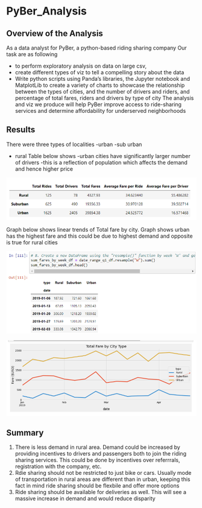# PyBer_Analysis

## Overview of the Analysis
As a data analyst for PyBer, a python-based riding sharing company 
Our task are as following 
- to perform exploratory analysis on data on large csv, 
- create different types of viz to tell a compelling story about the data
- Write python scripts using Panda’s libraries, the Jupyter notebook and MatplotLib to create a variety of charts to showcase the relationship between the types of cities, and the number of drivers and riders, and percentage of total fares, riders and drivers by type of city 
The analysis and viz we produce will help PyBer improve access to ride-sharing services and determine affordability for underserved neighborhoods


## Results
There were three types of localities
-urban
-sub urban
- rural
Table below shows
-urban cities have significantly larger number of drivers 
-this is a reflection of population which affects the demand and hence higher price

![](Images/total%20weekly%20fares%20of%20each%20type%20of%20city.png)

Graph below shows linear trends of Total fare by city.
Graph shows urban has the highest fare and this could be due to highest demand and opposite is true for rural cities

![](Images/Summary.png)

![](Images/Total%20Fare%20by%20city%20type.png)



## Summary
1. There is less demand in rural area. Demand could be increased by providing incentives to drivers and passengers both to join the riding sharing services. This could be done by incentives over referrrals, registration with the company, etc.
2. Rdie sharing should not be restricted to just bike or cars. Usually mode of transportation in rural areas are different than in urban, keeping this fact in mind ride sharing should be flexbile and offer more options
3. Ride sharing should be available for deliveries as well. This will see a massive increase in demand and would reduce disparity
